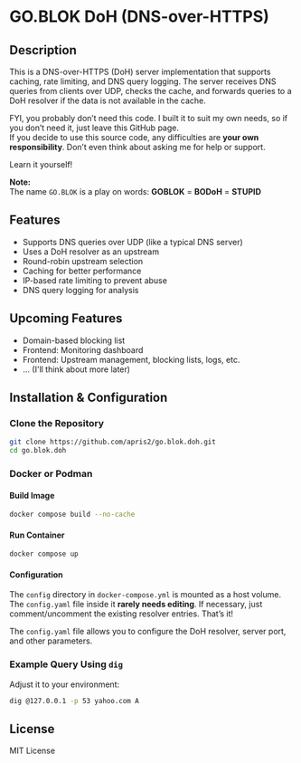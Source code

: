 # GO.BLOK DoH (DNS-over-HTTPS)

## Description  
This is a DNS-over-HTTPS (DoH) server implementation that supports caching, rate limiting, and DNS query logging. The server receives DNS queries from clients over UDP, checks the cache, and forwards queries to a DoH resolver if the data is not available in the cache.  

FYI, you probably don’t need this code. I built it to suit my own needs, so if you don’t need it, just leave this GitHub page.  
If you decide to use this source code, any difficulties are **your own responsibility**. Don’t even think about asking me for help or support.  

Learn it yourself!  

**Note:**  
The name `GO.BLOK` is a play on words: **GOBLOK** = **BODoH** = **STUPID**  

## Features  
- Supports DNS queries over UDP (like a typical DNS server)  
- Uses a DoH resolver as an upstream  
- Round-robin upstream selection  
- Caching for better performance  
- IP-based rate limiting to prevent abuse  
- DNS query logging for analysis  

## Upcoming Features  
- Domain-based blocking list  
- Frontend: Monitoring dashboard  
- Frontend: Upstream management, blocking lists, logs, etc.  
- ... (I'll think about more later)  

## Installation & Configuration  
### **Clone the Repository**  
```sh
git clone https://github.com/apris2/go.blok.doh.git
cd go.blok.doh
```

### Docker or Podman  
#### Build Image  
```sh
docker compose build --no-cache
```
#### Run Container  
```sh
docker compose up
```
#### Configuration  
The `config` directory in `docker-compose.yml` is mounted as a host volume.  
The `config.yaml` file inside it **rarely needs editing**. If necessary, just comment/uncomment the existing resolver entries. That’s it!  

The `config.yaml` file allows you to configure the DoH resolver, server port, and other parameters.  

### Example Query Using `dig`  
Adjust it to your environment:  
```sh
dig @127.0.0.1 -p 53 yahoo.com A
```

## License  
MIT License